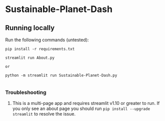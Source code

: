 # Sustainable-Planet-Dash
 

## Running locally

Run the following commands (untested):

```
pip install -r requirements.txt
```

```
streamlit run About.py

or

python -m streamlit run Sustainable-Planet-Dash.py


```

### Troubleshooting

1) This is a multi-page app and requires streamlit v1.10 or greater to run. If you only see an about page you should run `pip install --upgrade streamlit` to resolve the issue.